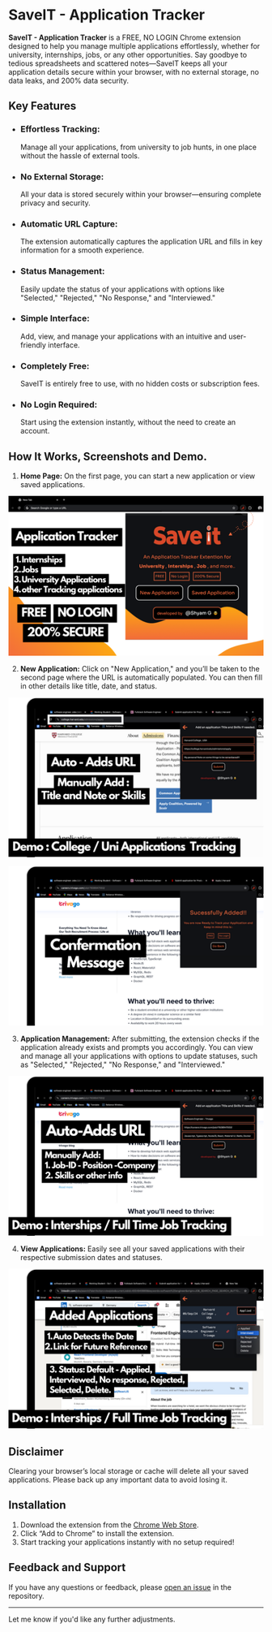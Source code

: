 # SaveIT - Application Tracker

**SaveIT - Application Tracker** is a FREE, NO LOGIN Chrome extension designed to help you manage multiple applications effortlessly, whether for university, internships, jobs, or any other opportunities. Say goodbye to tedious spreadsheets and scattered notes—SaveIT keeps all your application details secure within your browser, with no external storage, no data leaks, and 200% data security. 

## Key Features
- ### **Effortless Tracking:**
  Manage all your applications, from university to job hunts, in one place without the hassle of external tools.
- ### **No External Storage:**
  All your data is stored securely within your browser—ensuring complete privacy and security.
- ### **Automatic URL Capture:**
  The extension automatically captures the application URL and fills in key information for a smooth experience.
- ### **Status Management:**
  Easily update the status of your applications with options like "Selected," "Rejected," "No Response," and "Interviewed."
- ### **Simple Interface:**
  Add, view, and manage your applications with an intuitive and user-friendly interface.
- ### **Completely Free:**
  SaveIT is entirely free to use, with no hidden costs or subscription fees.
- ### **No Login Required:**
  Start using the extension instantly, without the need to create an account.

## How It Works, Screenshots and Demo.
1. **Home Page:** On the first page, you can start a new application or view saved applications.

![Screenshot 1](./assets/1.png)

2. **New Application:** Click on "New Application," and you’ll be taken to the second page where the URL is automatically populated. You can then fill in other details like title, date, and status.

![Screenshot 2](./assets/2.png)

![Screenshot 3](./assets/3.png)

3. **Application Management:** After submitting, the extension checks if the application already exists and prompts you accordingly. You can view and manage all your applications with options to update statuses, such as "Selected," "Rejected," "No Response," and "Interviewed."

![Screenshot 4](./assets/4.png)

4. **View Applications:** Easily see all your saved applications with their respective submission dates and statuses.

![Screenshot 5](./assets/5.png)

## Disclaimer
Clearing your browser’s local storage or cache will delete all your saved applications. Please back up any important data to avoid losing it.

## Installation
1. Download the extension from the [Chrome Web Store](#).
2. Click “Add to Chrome” to install the extension.
3. Start tracking your applications instantly with no setup required!
<!-- 

### Watch the Demo
[![Watch the Demo](#)](#) -->

## Feedback and Support
If you have any questions or feedback, please [open an issue](https://github.com/shyamg090/SaveIt---Application-Tracker-Public-Version-.git) in the repository.

---

Let me know if you'd like any further adjustments.
